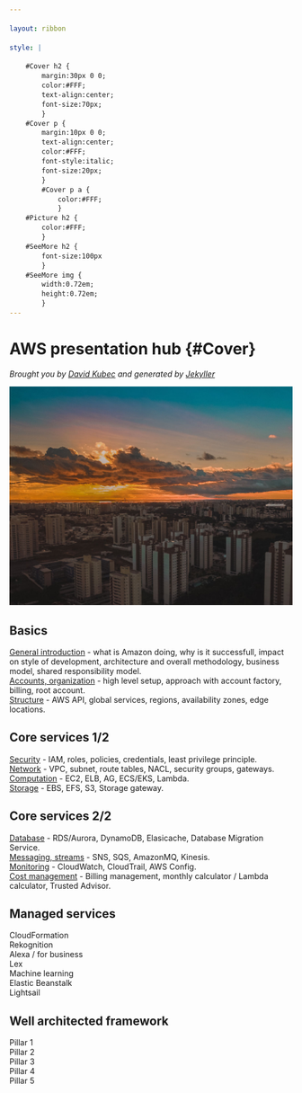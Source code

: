 ```yaml
---

layout: ribbon

style: |

    #Cover h2 {
        margin:30px 0 0;
        color:#FFF;
        text-align:center;
        font-size:70px;
        }
    #Cover p {
        margin:10px 0 0;
        text-align:center;
        color:#FFF;
        font-style:italic;
        font-size:20px;
        }
        #Cover p a {
            color:#FFF;
            }
    #Picture h2 {
        color:#FFF;
        }
    #SeeMore h2 {
        font-size:100px
        }
    #SeeMore img {
        width:0.72em;
        height:0.72em;
        }
---
```


# AWS presentation hub {#Cover}

*Brought you by [David Kubec](https://www.vsechnovcloudu.cz) and generated by [Jekyller](https://github.com/shower/jekyller)*

![](pictures/cover.jpg)
<!-- photo by John Carey, fiftyfootshadows.net -->


## Basics
[General introduction](general.html) - what is Amazon doing, why is it successfull, impact on style of development, architecture and overall methodology, business model, shared responsibility model.  
[Accounts, organization](accounts.html) - high level setup, approach with account factory, billing, root account.  
[Structure](structure.html) - AWS API, global services, regions, availability zones, edge locations.  

## Core services 1/2
[Security](security.html) - IAM, roles, policies, credentials, least privilege principle.  
[Network](network.html) - VPC, subnet, route tables, NACL, security groups, gateways.  
[Computation](computation.html) - EC2, ELB, AG, ECS/EKS, Lambda.  
[Storage](storage.html) - EBS, EFS, S3, Storage gateway.  

## Core services 2/2
[Database](database.html) - RDS/Aurora, DynamoDB, Elasicache, Database Migration Service.  
[Messaging, streams](messaging.html) - SNS, SQS, AmazonMQ, Kinesis.  
[Monitoring](monitoring.html) - CloudWatch, CloudTrail, AWS Config.  
[Cost management](costs.html) - Billing management, monthly calculator / Lambda calculator, Trusted Advisor.  

## Managed services
CloudFormation  
Rekognition  
Alexa / for business  
Lex  
Machine learning  
Elastic Beanstalk  
Lightsail

## Well architected framework
Pillar 1  
Pillar 2  
Pillar 3  
Pillar 4  
Pillar 5  
